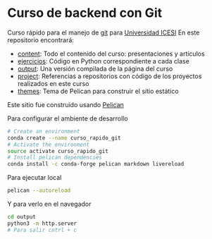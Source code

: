 # Curso de backend con Git

Curso rápido para el manejo de [git](https://git-scm.com/) para [Universidad ICESI](http://www.icesi.edu.co)
En este repositorio encontrará:

- [content](content): Todo el contenido del curso: presentaciones y artículos
- [ejercicios](ejercicios): Código en Python correspondiente a cada clase
- [output](output): Una versión compilada de la página del curso
- [project](project): Referencias a repositorios con código de los proyectos realizados en este curso
- [themes](themes): Tema de Pelican para construir el sitio estático

Este sitio fue construido usando [Pelican](https://blog.getpelican.com/)

Para configurar el ambiente de desarrollo

```bash
# Create an environment
conda create --name curso_rapido_git
# Activate the environment
source activate curso_rapido_git
# Install pelican dependencies
conda install -c conda-forge pelican markdown livereload
```


Para ejecutar local

```bash
pelican --autoreload
```

Y para verlo en el navegador

```bash
cd output
python3 -m http.server 
# Para salir cntrl + c
```


